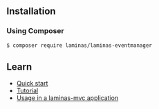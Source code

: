 ## Installation

### Using Composer

```bash
$ composer require laminas/laminas-eventmanager
```

## Learn

<ul class="list-group list-group-flush">
    <li class="list-group-item">
        <a href="/laminas-eventmanager/quick-start">Quick start</a>
    </li>
    <li class="list-group-item">
        <a href="/laminas-eventmanager/tutorial">Tutorial</a>
    </li>
    <li class="list-group-item">
        <a href="/laminas-eventmanager/application-integration/usage-in-a-laminas-mvc-application">Usage in a laminas-mvc application</a>
    </li>
</ul>
